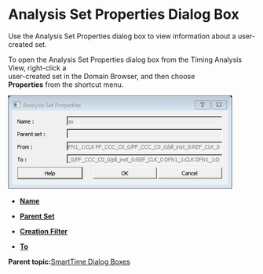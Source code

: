 # Analysis Set Properties Dialog Box

Use the Analysis Set Properties dialog box to view information about a user-created set.

To open the Analysis Set Properties dialog box from the Timing Analysis View, right-click a<br /> user-created set in the Domain Browser, and then choose<br /> **Properties** from the shortcut menu.

![???](GUID-FD273B8D-DF1B-4CEB-AB02-1385C3FF3F61-low.jpg "Analysis Set Properties Dialog Box")

-   **[Name](GUID-A6288B6C-C9B1-4A33-9FC8-5558D9C42D16.md)**  

-   **[Parent Set](GUID-AD9B78AE-659B-4413-81FA-4A4F85C604F6.md)**  

-   **[Creation Filter](GUID-A3426484-3F7F-495B-8150-2DA01029DE35.md)**  

-   **[To](GUID-5F61ED9E-6B01-417D-B7CD-BC64C3175558.md)**  


**Parent topic:**[SmartTime Dialog Boxes](GUID-F96D2B4E-7DDD-4507-8621-C49A84F55C81.md)

